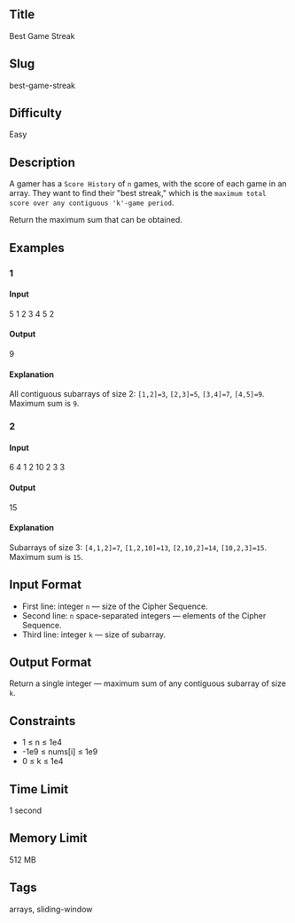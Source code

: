 ## Title

Best Game Streak

## Slug

best-game-streak

## Difficulty

Easy

## Description

A gamer has a `Score History` of `n` games, with the score of each game in an array. They want to find their "best streak," which is the `maximum total score over any contiguous 'k'-game period`.

Return the maximum sum that can be obtained.

## Examples

### 1

#### Input

5
1 2 3 4 5
2

#### Output

9

#### Explanation

All contiguous subarrays of size 2: `[1,2]=3`, `[2,3]=5`, `[3,4]=7`, `[4,5]=9`.  
Maximum sum is `9`.

### 2

#### Input

6
4 1 2 10 2 3
3

#### Output

15

#### Explanation

Subarrays of size 3: `[4,1,2]=7`, `[1,2,10]=13`, `[2,10,2]=14`, `[10,2,3]=15`.  
Maximum sum is `15`.

## Input Format  

- First line: integer `n` — size of the Cipher Sequence.  
- Second line: `n` space-separated integers — elements of the Cipher Sequence.  
- Third line: integer `k` — size of subarray.

## Output Format  

Return a single integer — maximum sum of any contiguous subarray of size `k`.



## Constraints  

- 1 ≤ n ≤ 1e4  
- -1e9 ≤ nums[i] ≤ 1e9  
- 0 ≤ k ≤ 1e4  

## Time Limit

1 second

## Memory Limit

512 MB

## Tags

arrays, sliding-window